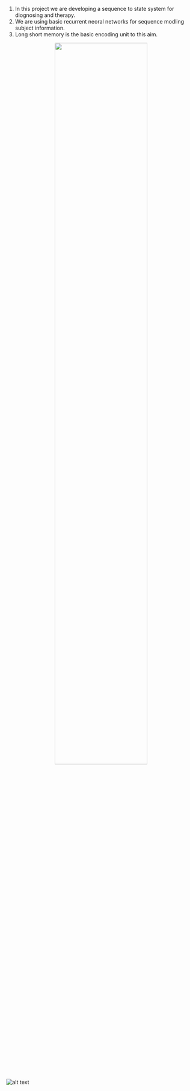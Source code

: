 1. In this project we are developing a sequence to state system for diognosing and therapy. 
2. We are using basic recurrent neoral networks for sequence modling subject information.
3. Long short memory is the basic encoding unit to this aim.
<p align="center"><img width="70%" src="https://raw.githubusercontent.com/javiddadashkarimi/seq2subj/master/fig/lstm.svg"/> </p>

  ![alt text](https://raw.githubusercontent.com/javiddadashkarimi/seq2subj/master/fig/lstm.svg)

